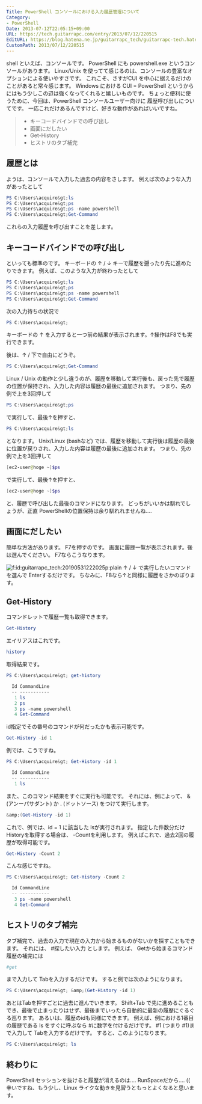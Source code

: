 ```yaml
---
Title: PowerShell コンソールにおける入力履歴管理について
Category:
- PowerShell
Date: 2013-07-12T22:05:15+09:00
URL: https://tech.guitarrapc.com/entry/2013/07/12/220515
EditURL: https://blog.hatena.ne.jp/guitarrapc_tech/guitarrapc-tech.hatenablog.com/atom/entry/11696248318757675831
CustomPath: 2013/07/12/220515
---
```


shell といえば、コンソールです。
PowerShell にも powershell.exe というコンソールがあります。 Linux/Unix を使ってて感じるのは、コンソールの豊富なオプションによる使いやすさです。 これこそ、さすがCUI を中心に据えるだけのことがあると常々感じます。
Windows における CUI = PowerShell というからにはもう少しこの辺は強くなってくれると嬉しいものです。
ちょっと便利に使うために、今回は、PowerShell コンソールユーザー向けに 履歴呼び出しについてです。
一応これだけあるんですけど、好きな動作があればいいですね。
<blockquote>

- キーコードバインドでの呼び出し
- 画面にだしたい
- Get-History
- ヒストリのタブ補完

</blockquote>

## 履歴とは
ようは、コンソールで入力した過去の内容をさします。 例えば次のような入力があったとして
```ps1
PS C:\Users\acquire&gt;ls
PS C:\Users\acquire&gt;ps
PS C:\Users\acquire&gt;ps -name powershell
PS C:\Users\acquire&gt;Get-Command
```

これらの入力履歴を呼び出すことを差します。
## キーコードバインドでの呼び出し
といっても標準のです。 キーボードの ↑ / ↓ キーで履歴を遡ったり先に進めたりできます。 例えば、このような入力が終わったとして
```ps1
PS C:\Users\acquire&gt;ls
PS C:\Users\acquire&gt;ps
PS C:\Users\acquire&gt;ps -name powershell
PS C:\Users\acquire&gt;Get-Command
```

次の入力待ちの状況で
```ps1
PS C:\Users\acquire&gt;
```

キーボードの ↑ を入力すると一つ前の結果が表示されます。↑操作はF8でも実行できます。

後は、↑ / 下で自由にどうぞ。
```ps1
PS C:\Users\acquire&gt;Get-Command
```

Linux / Unix の動作と少し違うのが、履歴を移動して実行後も、戻った先で履歴の位置が保持され、入力した内容は履歴の最後に追加されます。
つまり、先の例で上を3回押して
```ps1
PS C:\Users\acquire&gt;ps
```

で実行して、最後↑を押すと、
```ps1
PS C:\Users\acquire&gt;ls
```

となります。 Unix/Linux (bashなど) では、履歴を移動して実行後は履歴の最後に位置が戻りされ、入力した内容は履歴の最後に追加されます。
つまり、先の例で上を3回押して
```ps1
[ec2-user@hoge ~]$ps
```

で実行して、最後↑を押すと、
```ps1
[ec2-user@hoge ~]$ps
```

と、履歴で呼び出した最後のコマンドになります。 どっちがいいかは馴れでしょうが、正直 PowerShellの位置保持は余り馴れれませんね....
## 画面にだしたい
簡単な方法があります。 F7を押すのです。 画面に履歴一覧が表示されます。後は選んでください。 F7ならこうなります。

<img class="hatena-fotolife" title="f:id:guitarrapc_tech:20190531222025p:plain" src="https://cdn-ak.f.st-hatena.com/images/fotolife/g/guitarrapc_tech/20190531/20190531222025.png" alt="f:id:guitarrapc_tech:20190531222025p:plain" />
↑ / ↓ で実行したいコマンドを選んで Enterするだけです。 ちなみに、F8なら↑と同様に履歴をさかのぼります。

## Get-History
コマンドレットで履歴一覧も取得できます。
```ps1
Get-History
```

エイリアスはこれです。
```ps1
history
```

取得結果です。
```ps1
PS C:\Users\acquire&gt; get-history

  Id CommandLine
  -- -----------
   1 ls
   2 ps
   3 ps -name powershell
   4 Get-Command
```

id指定でその番号のコマンドが何だったかも表示可能です。
```ps1
Get-History -id 1
```

例では、こうですね。
```ps1
PS C:\Users\acquire&gt; Get-History -id 1

  Id CommandLine
  -- -----------
   1 ls
```

また、このコマンド結果をすぐに実行も可能です。 それには、例によって、 &amp;(アンーパサダント) か . (ドットソース) をつけて実行します。
```ps1
&amp;(Get-History -id 1)
```

これで、例では、id = 1 に該当した lsが実行されます。 指定した件数分だけHistoryを取得する場合は、 -Countを利用します。 例えばこれで、過去2回の履歴が取得可能です。
```ps1
Get-History -Count 2
```

こんな感じですね。
```ps1
PS C:\Users\acquire&gt; Get-History -Count 2

  Id CommandLine
  -- -----------
   3 ps -name powershell
   4 Get-Command
```

## ヒストリのタブ補完
タブ補完で、過去の入力で現在の入力から始まるものがないかを探すこともできます。 それには、 #探したい入力 とします。 例えば、 Getから始まるコマンド履歴の補完には
```ps1
#get
```

まで入力して Tabを入力するだけです。 すると例では次のようになります。
```ps1
PS C:\Users\acquire&gt; &amp;(Get-History -id 1)
```

あとはTabを押すごとに過去に進んでいきます。 Shift+Tab で先に進めることもでき、最後で止まったりはせず、最後までいったら自動的に最新の履歴にぐるぐる巡ります。 あるいは、履歴のidも同様にできます。 例えば、例における1番目の履歴である ls をすぐに呼ぶなら #に数字を付けるだけです。
<type>#1</type>
(つまり #1)まで入力して Tabを入力するだけです。 すると、このようになります。
```ps1
PS C:\Users\acquire&gt; ls
```

## 終わりに
PowerShell セッションを抜けると履歴が消えるのは.... RunSpaceだから.... (( 辛いですね、もう少し、Linux ライクな動きを見習うともっとよくなると思います。
